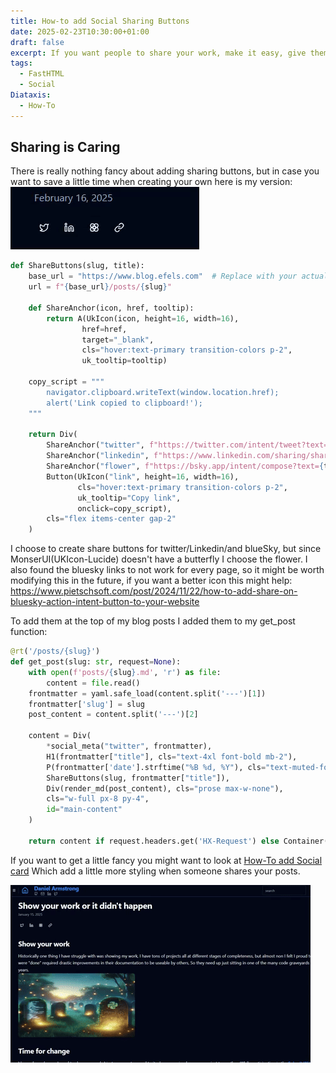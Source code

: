 ```yaml
---
title: How-to add Social Sharing Buttons
date: 2025-02-23T10:30:00+01:00
draft: false
excerpt: If you want people to share your work, make it easy, give them a button. 
tags:
  - FastHTML
  - Social
Diataxis:
  - How-To
---
```


## Sharing is Caring 
There is really nothing fancy about adding sharing buttons, but in case you want to save a little time when creating your own here is my version: 
![Social Share Buttons Gif](/public/images/shareButtons.gif) 

```python
def ShareButtons(slug, title):
    base_url = "https://www.blog.efels.com"  # Replace with your actual base URL
    url = f"{base_url}/posts/{slug}"
    
    def ShareAnchor(icon, href, tooltip):
        return A(UkIcon(icon, height=16, width=16), 
                href=href, 
                target="_blank", 
                cls="hover:text-primary transition-colors p-2",
                uk_tooltip=tooltip)
    
    copy_script = """
        navigator.clipboard.writeText(window.location.href);
        alert('Link copied to clipboard!');
    """
    
    return Div(
        ShareAnchor("twitter", f"https://twitter.com/intent/tweet?text={title}&url={url}", "Share on Twitter"),
        ShareAnchor("linkedin", f"https://www.linkedin.com/sharing/share-offsite/?url={url}", "Share on LinkedIn"),
        ShareAnchor("flower", f"https://bsky.app/intent/compose?text={title}&url={url}", "Share on Bluesky"),
        Button(UkIcon("link", height=16, width=16), 
               cls="hover:text-primary transition-colors p-2",
               uk_tooltip="Copy link",
               onclick=copy_script),
        cls="flex items-center gap-2"
    )
```
I choose to create share buttons for twitter/Linkedin/and blueSky, but since MonserUI(UKIcon-Lucide) doesn't have a butterfly I choose the flower. I also found the bluesky links to not work for every page, so it might be worth modifying this in the future, if you want a better icon this might help: https://www.pietschsoft.com/post/2024/11/22/how-to-add-share-on-bluesky-action-intent-button-to-your-website

To add them at the top of my blog posts I added them to my get_post function:
```python
@rt('/posts/{slug}')
def get_post(slug: str, request=None):
    with open(f'posts/{slug}.md', 'r') as file:
        content = file.read()
    frontmatter = yaml.safe_load(content.split('---')[1])
    frontmatter['slug'] = slug
    post_content = content.split('---')[2]

    content = Div(
        *social_meta("twitter", frontmatter), 
        H1(frontmatter["title"], cls="text-4xl font-bold mb-2"),
        P(frontmatter['date'].strftime("%B %d, %Y"), cls="text-muted-foreground mb-4"),
        ShareButtons(slug, frontmatter["title"]),  
        Div(render_md(post_content), cls="prose max-w-none"),
        cls="w-full px-8 py-4",
        id="main-content"
    )

    return content if request.headers.get('HX-Request') else Container(header_content(), content)
```

If you want to get a little fancy you might want to look at [How-To add Social card](How-To_SocialCards.md) Which add a little more styling when someone shares your posts.  

![Social Share Gif](/public/images/social_share.gif)

